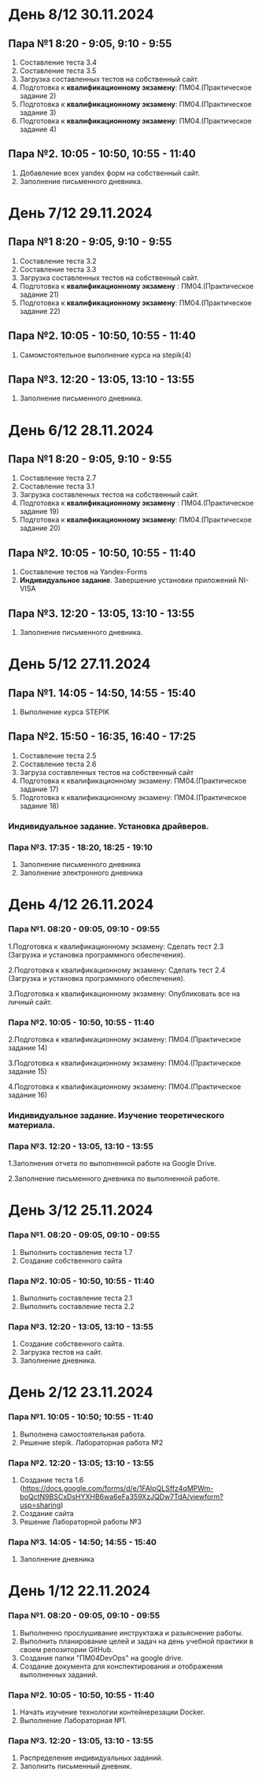 # День 8/12 30.11.2024
## Пара №1 8:20 - 9:05, 9:10 - 9:55
1. Составление теста 3.4
2. Составление теста 3.5
3. Загрузка составленных тестов на собственный сайт.
4. Подготовка к **квалификационному экзамену**: ПМ04.(Практическое задание 2)
5. Подготовка к **квалификационному экзамену**: ПМ04.(Практическое задание 3)
6. Подготовка к **квалификационному экзамену**: ПМ04.(Практическое задание 4)
## Пара №2. 10:05 - 10:50, 10:55 - 11:40
1. Добавление всех yandex форм на собственный сайт.
2. Заполнение письменного дневника. 


# День 7/12 29.11.2024
## Пара №1 8:20 - 9:05, 9:10 - 9:55
1. Составление теста 3.2
2. Составление теста 3.3
3. Загрузка составленных тестов на собственный сайт.
4. Подготовка к **квалификационному экзамену** : ПМ04.(Практическое задание 21)
5. Подготовка к **квалификационному экзамену**: ПМ04.(Практическое задание 22)
## Пара №2. 10:05 - 10:50, 10:55 - 11:40
1. Самомстоятельное выполнение курса на stepik(4)
## Пара №3. 12:20 - 13:05, 13:10 - 13:55
1. Заполнение письменного дневника.


# День 6/12 28.11.2024
## Пара №1 8:20 - 9:05, 9:10 - 9:55
1. Составление теста 2.7
2. Составление теста 3.1
3. Загрузка составленных тестов на собственный сайт.
4. Подготовка к **квалификационному экзамену** : ПМ04.(Практическое задание 19)
5. Подготовка к **квалификационному экзамену**: ПМ04.(Практическое задание 20)
## Пара №2. 10:05 - 10:50, 10:55 - 11:40
1. Составление тестов на Yandex-Forms
2. **Индивидуальное задание**. Завершение установки приложений NI-VISA
## Пара №3. 12:20 - 13:05, 13:10 - 13:55
1. Заполнение письменного дневника.

# День 5/12 27.11.2024
## Пара №1. 14:05 - 14:50, 14:55 - 15:40
1. Выполнение курса STEPIK
## Пара №2. 15:50 - 16:35, 16:40 - 17:25
1. Составление теста 2.5
2. Составление теста 2.6
3. Загруза составленных тестов на собственный сайт
4. Подготовка к квалификационному экзамену: ПМ04.(Практическое задание 17)
5. Подготовка к квалификационному экзамену: ПМ04.(Практическое задание 18)
### Индивидуальное задание. Установка драйверов.
### Пара №3. 17:35 - 18:20, 18:25 - 19:10
1. Заполнение письменного дневника
2. Заполнение электронного дневника
# День 4/12 26.11.2024

### Пара №1. 08:20 - 09:05, 09:10 - 09:55
1.Подготовка к квалификационному экзамену: Сделать тест 2.3 (Загрузка и установка программного обеспечения).

2.Подготовка к квалификационному экзамену: Сделать тест 2.4 (Загрузка и установка программного обеспечения).

3.Подготовка к квалификационному экзамену: Опубликовать все на личный сайт.

### Пара №2. 10:05 - 10:50, 10:55 - 11:40
2.Подготовка к квалификационному экзамену: ПМ04.(Практическое задание 14)

3.Подготовка к квалификационному экзамену: ПМ04.(Практическое задание 15)

4.Подготовка к квалификационному экзамену: ПМ04.(Практическое задание 16)

### Индивидуальное задание. Изучение теоретического материала.

### Пара №3. 12:20 - 13:05, 13:10 - 13:55
1.Заполнения отчета по выполненной работе на Google Drive.

2.Заполнение письменного дневника по выполненной работе.

# День 3/12 25.11.2024
### Пара №1. 08:20 - 09:05, 09:10 - 09:55
1. Выполнить составление теста 1.7
2. Создание собственного сайта
### Пара №2. 10:05 - 10:50, 10:55 - 11:40
1. Выполнить составление теста 2.1
2. Выполнить составление теста 2.2
### Пара №3. 12:20 - 13:05, 13:10 - 13:55
1. Создание собственного сайта.
2. Загрузка тестов на сайт.
3. Заполнение дневника.


# День 2/12 23.11.2024
### Пара №1. 10:05 - 10:50; 10:55 - 11:40
1. Выполнена самостоятельная работа.
2. Решение stepik. Лабораторная работа №2
### Пара №2. 12:20 - 13:05; 13:10 - 13:55
1. Создание теста 1.6 (https://docs.google.com/forms/d/e/1FAIpQLSffz4qMPWm-boQctN9BSCxDsHYXHB6wa6eFa359XzJQDw7TdA/viewform?usp=sharing)
2. Создание сайта
3. Решение Лабораторной работы №3
### Пара №3. 14:05 - 14:50; 14:55 - 15:40
1. Заполнение дневника

# День 1/12 22.11.2024
### Пара №1. 08:20 - 09:05, 09:10 - 09:55
1. Выполненно прослушивание инструктажа и разьяснение работы.
2. Выполнить планирование целей и задач на день учебной практики в своем репозитории GitHub.
3. Создание папки "ПМ04DevOps" на google drive.
4. Создание документа для конспектирования и отображения выполненных заданий.

### Пара №2. 10:05 - 10:50, 10:55 - 11:40
1. Начать изучение технологии контейнерезации Docker.
2. Выполнение Лабораторная №1.

### Пара №3. 12:20 - 13:05, 13:10 - 13:55
1. Распределение индивидуальных заданий.
2. Заполнить письменный дневник.
